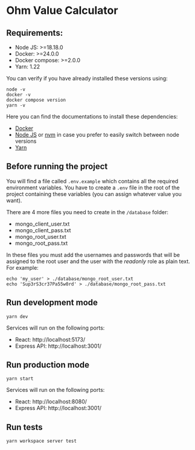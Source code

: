 # Ohm Value Calculator

## Requirements:
- Node JS: >=18.18.0
- Docker: >=24.0.0
- Docker compose: >=2.0.0
- Yarn: 1.22

You can verify if you have already installed these versions using:

```shell
node -v
docker -v
docker compose version
yarn -v
```

Here you can find the documentations to install these dependencies:

- [Docker](https://docs.docker.com/engine/install/)
- [Node JS](https://nodejs.org/en/download) or [nvm](https://github.com/nvm-sh/nvm#installing-and-updating) in case you prefer to easily switch between node versions
- [Yarn](https://classic.yarnpkg.com/lang/en/docs/install)

## Before running the project
You will find a file called `.env.example` which contains all the required environment variables. You have to create a `.env` file in the root of the project containing these variables (you can assign whatever value you want).

There are 4 more files you need to create in the `/database` folder:

- mongo_client_user.txt
- mongo_client_pass.txt
- mongo_root_user.txt
- mongo_root_pass.txt

In these files you must add the usernames and passwords that will be assigned to the root user and the user with the *readonly* role as plain text. For example:
```shell
echo 'my_user' > ./database/mongo_root_user.txt
echo 'Sup3rS3cr37Pa55w0rd' > ./database/mongo_root_pass.txt
```

## Run development mode
```shell
yarn dev
```

Services will run on the following ports:
- React: http://localhost:5173/
- Express API: http://localhost:3001/

## Run production mode
```shell
yarn start
```

Services will run on the following ports:
- React: http://localhost:8080/
- Express API: http://localhost:3001/

## Run tests
```shell
yarn workspace server test
```
